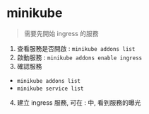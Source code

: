 # minikube

> 需要先開始 ingress 的服務

1. 查看服務是否開啟 : `minikube addons list`
2. 啟動服務 : `minikube addons enable ingress`
3. 確認服務 
  - `minikube addons list`
  - `minikube service list`
4. 建立 ingress 服務, 可在 <nodeIP>:<port> 中, 看到服務的曝光